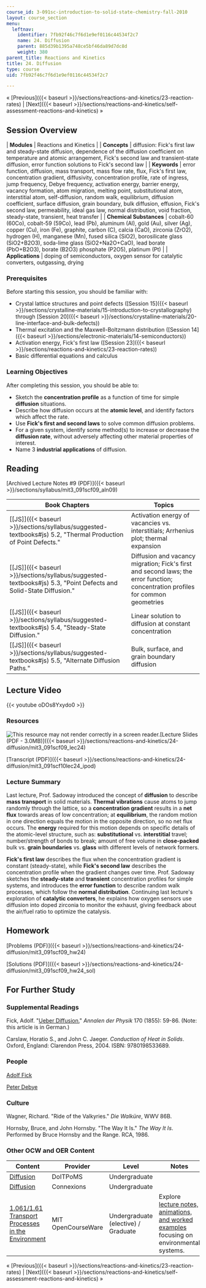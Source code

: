 ```yaml
---
course_id: 3-091sc-introduction-to-solid-state-chemistry-fall-2010
layout: course_section
menu:
  leftnav:
    identifier: 7fb92f46c7f6d1e9ef0116c44534f2c7
    name: 24. Diffusion
    parent: 885d39b1395a748ce5bf46da89d7dc8d
    weight: 380
parent_title: Reactions and Kinetics
title: 24. Diffusion
type: course
uid: 7fb92f46c7f6d1e9ef0116c44534f2c7

---
```


« [Previous]({{< baseurl >}}/sections/reactions-and-kinetics/23-reaction-rates) | [Next]({{< baseurl >}}/sections/reactions-and-kinetics/self-assessment-reactions-and-kinetics) »

Session Overview
----------------

| **Modules** | Reactions and Kinetics |
| **Concepts** | diffusion: Fick's first law and steady-state diffusion, dependence of the diffusion coefficient on temperature and atomic arrangement, Fick's second law and transient-state diffusion, error function solutions to Fick's second law |
| **Keywords** | error function, diffusion, mass transport, mass flow rate, flux, Fick's first law, concentration gradient, diffusivity, concentration profile, rate of ingress, jump frequency, Debye frequency, activation energy, barrier energy, vacancy formation, atom migration, melting point, substitutional atom, interstitial atom, self-diffusion, random walk, equilibrium, diffusion coefficient, surface diffusion, grain boundary, bulk diffusion, effusion, Fick's second law, permeability, ideal gas law, normal distribution, void fraction, steady-state, transient, heat transfer |
| **Chemical Substances** | cobalt-60 (60Co), cobalt-59 (59Co), lead (Pb), aluminum (Al), gold (Au), silver (Ag), copper (Cu), iron (Fe), graphite, carbon (C), calcia (CaO), zirconia (ZrO2), hydrogen (H), manganese (Mn), fused silica (SiO2), borosilicate glass (SiO2+B2O3), soda-lime glass (SiO2+Na2O+CaO), lead borate (PbO+B2O3), borate (B2O3) phosphate (P2O5), platinum (Pt) |
| **Applications** | doping of semiconductors, oxygen sensor for catalytic converters, outgassing, drying 

### Prerequisites

Before starting this session, you should be familiar with:

*   Crystal lattice structures and point defects ([Session 15]({{< baseurl >}}/sections/crystalline-materials/15-introduction-to-crystallography) through [Session 20]({{< baseurl >}}/sections/crystalline-materials/20-line-interface-and-bulk-defects))
*   Thermal excitation and the Maxwell-Boltzmann distribution ([Session 14]({{< baseurl >}}/sections/electronic-materials/14-semiconductors))
*   Activation energy, Fick's first law ([Session 23]({{< baseurl >}}/sections/reactions-and-kinetics/23-reaction-rates))
*   Basic differential equations and calculus

### Learning Objectives

After completing this session, you should be able to:

*   Sketch the **concentration profile** as a function of time for simple **diffusion** situations.
*   Describe how diffusion occurs at the **atomic level**, and identify factors which affect the rate.
*   Use **Fick's first and second laws** to solve common diffusion problems.
*   For a given system, identify some method(s) to increase or decrease the **diffusion rate**, without adversely affecting other material properties of interest.
*   Name 3 **industrial applications** of diffusion.

Reading
-------

[Archived Lecture Notes #9 (PDF)]({{< baseurl >}}/sections/syllabus/mit3_091scf09_aln09)

| Book Chapters | Topics |
| --- | --- |
| [\[JS\]]({{< baseurl >}}/sections/syllabus/suggested-textbooks#js) 5.2, "Thermal Production of Point Defects." | Activation energy of vacancies vs. interstitials; Arrhenius plot; thermal expansion |
| [\[JS\]]({{< baseurl >}}/sections/syllabus/suggested-textbooks#js) 5.3, "Point Defects and Solid-State Diffusion." | Diffusion and vacancy migration; Fick's first and second laws; the error function; concentration profiles for common geometries |
| [\[JS\]]({{< baseurl >}}/sections/syllabus/suggested-textbooks#js) 5.4, "Steady-State Diffusion." | Linear solution to diffusion at constant concentration |
| [\[JS\]]({{< baseurl >}}/sections/syllabus/suggested-textbooks#js) 5.5, "Alternate Diffusion Paths." | Bulk, surface, and grain boundary diffusion 

Lecture Video
-------------

{{< youtube oDOs8Yxydo0 >}}

### Resources

![This resource may not render correctly in a screen reader.](/images/inacessible.gif)[Lecture Slides (PDF - 3.0MB)]({{< baseurl >}}/sections/reactions-and-kinetics/24-diffusion/mit3_091scf09_lec24)

[Transcript (PDF)]({{< baseurl >}}/sections/reactions-and-kinetics/24-diffusion/mit3_091scf10lec24_ipod)

### Lecture Summary

Last lecture, Prof. Sadoway introduced the concept of **diffusion** to describe **mass transport** in solid materials. **Thermal vibrations** cause atoms to jump randomly through the lattice, so a **concentration gradient** results in a **net flux** towards areas of low concentration; at **equilibrium**, the random motion in one direction equals the motion in the opposite direction, so no net flux occurs. The **energy** required for this motion depends on specific details of the atomic-level structure, such as: **substitutional** vs. **interstitial** travel; number/strength of bonds to break; amount of free volume in **close-packed** bulk vs. **grain boundaries** vs. **glass** with different levels of network formers.

**Fick's first law** describes the flux when the concentration gradient is constant (steady-state), while **Fick's second law** describes the concentration profile when the gradient changes over time. Prof. Sadoway sketches the **steady-state** and **transient** concentration profiles for simple systems, and introduces the **error function** to describe random walk processes, which follow the **normal distribution**. Continuing last lecture's exploration of **catalytic converters**, he explains how oxygen sensors use diffusion into doped zirconia to monitor the exhaust, giving feedback about the air/fuel ratio to optimize the catalysis.

Homework
--------

[Problems (PDF)]({{< baseurl >}}/sections/reactions-and-kinetics/24-diffusion/mit3_091scf09_hw24)

[Solutions (PDF)]({{< baseurl >}}/sections/reactions-and-kinetics/24-diffusion/mit3_091scf09_hw24_sol)

For Further Study
-----------------

### Supplemental Readings

Fick, Adolf. "[Ueber Diffusion.](http://dx.doi.org/10.1002/andp.18551700105)" _Annalen der Physik_ 170 (1855): 59-86. (Note: this article is in German.)

Carslaw, Horatio S., and John C. Jaeger. _Conduction of Heat in Solids_. Oxford, England: Clarendon Press, 2004. ISBN: 9780198533689.

### People

[Adolf Fick](http://en.wikipedia.org/wiki/Adolf_Eugen_Fick)

[Peter Debye](http://en.wikipedia.org/wiki/Peter_Debye)

### Culture

Wagner, Richard. "Ride of the Valkyries." _Die Walküre_, WWV 86B.

Hornsby, Bruce, and John Hornsby. "The Way It Is." _The Way It Is_. Performed by Bruce Hornsby and the Range. RCA, 1986.

### Other OCW and OER Content

| Content | Provider | Level | Notes |
| --- | --- | --- | --- |
| [Diffusion](http://www.doitpoms.ac.uk/tlplib/diffusion/index.php) | DoITPoMS | Undergraduate | &nbsp; |
| [Diffusion](http://cnx.org/content/m1010/latest/) | Connexions | Undergraduate | &nbsp; |
| [1.061/1.61 Transport Processes in the Environment](/courses/1-061-transport-processes-in-the-environment-fall-2008) | MIT OpenCourseWare | Undergraduate (elective) / Graduate | Explore [lecture notes, animations, and worked examples](/courses/1-061-transport-processes-in-the-environment-fall-2008/sections/lecture-notes) focusing on environmental systems. 

« [Previous]({{< baseurl >}}/sections/reactions-and-kinetics/23-reaction-rates) | [Next]({{< baseurl >}}/sections/reactions-and-kinetics/self-assessment-reactions-and-kinetics) »
